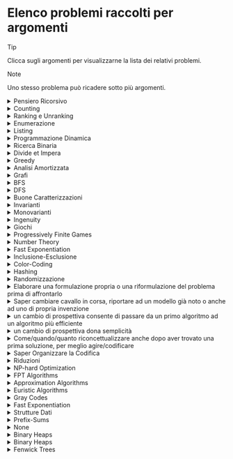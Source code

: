 # Elenco problemi raccolti per argomenti

> [!TIP]
> Clicca sugli argomenti per visualizzarne la lista dei relativi problemi.

> [!NOTE]
> Uno stesso problema può ricadere sotto più argomenti.

<details>
<summary>Pensiero Ricorsivo</summary>

- [poldo_bis](poldo_bis)
- [borse](borse)
- [conio2](conio2)
- [quanti_poldo](quanti_poldo)
- [forza_mediana](forza_mediana)
- [poldo_mania](poldo_mania)
- [monotone_01_matrix](monotone_01_matrix)
- [FBF_trasparenti](FBF_trasparenti)
- [lists_alignment](lists_alignment)
- [tavola_rotonda](tavola_rotonda)
- [ricerca_binaria](ricerca_binaria)
- [prev_and_next](prev_and_next)
- [prima_PD_su_linea](prima_PD_su_linea)
- [prima_PD_su_linea_fast_exp](prima_PD_su_linea_fast_exp)
- [piastrelle](piastrelle)
- [nim2](nim2)
- [accensione](accensione)
- [prima_PD_su_linea_interactive](prima_PD_su_linea_interactive)
- [prima_PD_non_locale_su_linea](prima_PD_non_locale_su_linea)
- [brothers_in_arms](brothers_in_arms)
- [matching_bipartito](matching_bipartito)
- [qkernels](qkernels)
- [prefixflip_solitaire](prefixflip_solitaire)
</details><details>
<summary>Counting</summary>

- [borse](borse)
- [quanti_poldo](quanti_poldo)
- [monotone_01_matrix](monotone_01_matrix)
- [FBF_trasparenti](FBF_trasparenti)
- [prev_and_next](prev_and_next)
- [piastrelle](piastrelle)
- [prima_PD_non_locale_su_linea](prima_PD_non_locale_su_linea)
- [matching_bipartito](matching_bipartito)
</details><details>
<summary>Ranking e Unranking</summary>

- [borse](borse)
- [quanti_poldo](quanti_poldo)
- [monotone_01_matrix](monotone_01_matrix)
- [FBF_trasparenti](FBF_trasparenti)
- [prev_and_next](prev_and_next)
- [piastrelle](piastrelle)
- [prima_PD_non_locale_su_linea](prima_PD_non_locale_su_linea)
- [matching_bipartito](matching_bipartito)
</details><details>
<summary>Enumerazione</summary>

- [borse](borse)
- [monotone_01_matrix](monotone_01_matrix)
- [FBF_trasparenti](FBF_trasparenti)
- [prev_and_next](prev_and_next)
- [piastrelle](piastrelle)
- [matching_bipartito](matching_bipartito)
</details><details>
<summary>Listing</summary>

</details><details>
<summary>Programmazione Dinamica</summary>

- [poldo_bis](poldo_bis)
- [conio2](conio2)
- [quanti_poldo](quanti_poldo)
- [down_to_the_origin](down_to_the_origin)
- [poldo_mania](poldo_mania)
- [lists_alignment](lists_alignment)
- [mostra](mostra)
- [funghi](funghi)
- [prima_PD_su_linea](prima_PD_su_linea)
- [prima_PD_su_linea_fast_exp](prima_PD_su_linea_fast_exp)
- [pianostudi](pianostudi)
- [prima_PD_su_linea_interactive](prima_PD_su_linea_interactive)
- [prima_PD_non_locale_su_linea](prima_PD_non_locale_su_linea)
- [brothers_in_arms](brothers_in_arms)
- [conio3](conio3)
</details><details>
<summary>Ricerca Binaria</summary>

- [ricerca_binaria](ricerca_binaria)
</details><details>
<summary>Divide et Impera</summary>

- [forza_mediana](forza_mediana)
</details><details>
<summary>Greedy</summary>

- [conio1](conio1)
- [pianostudi](pianostudi)
- [muro](muro)
</details><details>
<summary>Analisi Amortizzata</summary>

- [baloni](baloni)
</details><details>
<summary>Grafi</summary>

- [tecla](tecla)
- [fire_escape](fire_escape)
- [odd_cycle_reach](odd_cycle_reach)
- [mutually_unreachable](mutually_unreachable)
- [BFS](BFS)
- [connected_components](connected_components)
- [interruttori](interruttori)
- [dijkstra](dijkstra)
- [matita](matita)
</details><details>
<summary>BFS</summary>

- [fire_escape](fire_escape)
- [odd_cycle_reach](odd_cycle_reach)
- [mutually_unreachable](mutually_unreachable)
- [connected_components](connected_components)
- [interruttori](interruttori)
</details><details>
<summary>DFS</summary>

- [matita](matita)
</details><details>
<summary>Buone Caratterizzazioni</summary>

- [tecla](tecla)
- [odd_cycle_reach](odd_cycle_reach)
- [funghi](funghi)
- [brothers_in_arms](brothers_in_arms)
- [matita](matita)
</details><details>
<summary>Invarianti</summary>

- [formiche](formiche)
</details><details>
<summary>Monovarianti</summary>

- [prefixflip_solitaire](prefixflip_solitaire)
</details><details>
<summary>Ingenuity</summary>

- [marea](marea)
- [poldo_bis](poldo_bis)
- [conio1](conio1)
- [pioggia](pioggia)
- [domino](domino)
- [pianostudi](pianostudi)
- [muro](muro)
- [formiche](formiche)
- [binary_heap](binary_heap)
- [prefixflip_solitaire](prefixflip_solitaire)
</details><details>
<summary>Giochi</summary>

- [poldo_bis](poldo_bis)
- [down_to_the_origin](down_to_the_origin)
- [nim2](nim2)
</details><details>
<summary>Progressively Finite Games</summary>

- [down_to_the_origin](down_to_the_origin)
- [nim2](nim2)
</details><details>
<summary>Number Theory</summary>

- [accensione](accensione)
</details><details>
<summary>Fast Exponentiation</summary>

- [prima_PD_su_linea_fast_exp](prima_PD_su_linea_fast_exp)
</details><details>
<summary>Inclusione-Esclusione</summary>

</details><details>
<summary>Color-Coding</summary>

</details><details>
<summary>Hashing</summary>

</details><details>
<summary>Randomizzazione</summary>

</details><details>
<summary>Elaborare una formulazione propria o una riformulazione del problema prima di affrontarlo</summary>

- [interruttori](interruttori)
</details><details>
<summary>Saper cambiare cavallo in corsa, riportare ad un modello già noto o anche ad uno di propria invenzione</summary>

- [mostra](mostra)
- [formiche](formiche)
</details><details>
<summary>un cambio di prospettiva consente di passare da un primo algoritmo ad un algoritmo più efficiente</summary>

- [interruttori](interruttori)
</details><details>
<summary>un cambio di prospettiva dona semplicità</summary>

- [tecla](tecla)
</details><details>
<summary>Come/quando/quanto riconcettualizzare anche dopo aver trovato una prima soluzione, per meglio agire/codificare</summary>

- [formiche](formiche)
</details><details>
<summary>Saper Organizzare la Codifica</summary>

- [formiche](formiche)
</details><details>
<summary>Riduzioni</summary>

</details><details>
<summary>NP-hard Optimization</summary>

</details><details>
<summary>FPT Algorithms</summary>

</details><details>
<summary>Approximation Algorithms</summary>

</details><details>
<summary>Euristic Algorithms</summary>

</details><details>
<summary>Gray Codes</summary>

</details><details>
<summary>Fast Exponentiation</summary>

</details><details>
<summary>Strutture Dati</summary>

</details><details>
<summary>Prefix-Sums</summary>

</details><details>
<summary>None</summary>

- [domino](domino)
</details><details>
<summary>Binary Heaps</summary>

- [dijkstra](dijkstra)
- [binary_heap](binary_heap)
</details><details>
<summary>Binary Heaps</summary>

- [dijkstra](dijkstra)
- [binary_heap](binary_heap)
</details><details>
<summary>Fenwick Trees</summary>

</details>